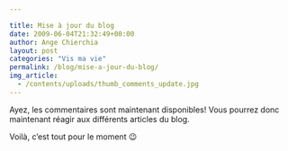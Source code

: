 ```yaml
---

title: Mise à jour du blog
date: 2009-06-04T21:32:49+00:00
author: Ange Chierchia
layout: post
categories: "Vis ma vie"
permalink: /blog/mise-a-jour-du-blog/
img_article:
  - /contents/uploads/thumb_comments_update.jpg
---
```

Ayez, les commentaires sont maintenant disponibles! Vous pourrez donc maintenant réagir aux différents articles du blog.

Voilà, c&rsquo;est tout pour le moment 😉